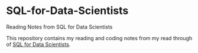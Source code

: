 # SQL-for-Data-Scientists
 Reading Notes from SQL for Data Scientists

This repository contains my reading and coding notes from my read through of [SQL for Data Scientists](https://www.oreilly.com/library/view/sql-for-data/9781119669364/). 
